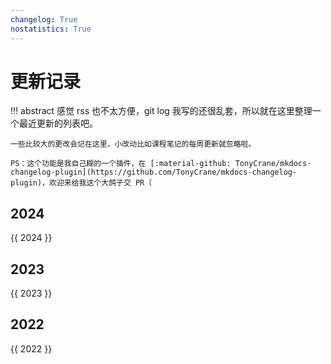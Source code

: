 ```yaml
---
changelog: True
nostatistics: True
---
```



# 更新记录

!!! abstract
    感觉 rss 也不太方便，git log 我写的还很乱套，所以就在这里整理一个最近更新的列表吧。

    一些比较大的更改会记在这里，小改动比如课程笔记的每周更新就忽略啦。

    PS：这个功能是我自己糊的一个插件，在 [:material-github: TonyCrane/mkdocs-changelog-plugin](https://github.com/TonyCrane/mkdocs-changelog-plugin)，欢迎来给我这个大鸽子交 PR（

<style>
.md-typeset h2 {
    margin-top: 0em;
}
</style>

## 2024

{{ 2024 }}

## 2023
{{ 2023 }}

## 2022
{{ 2022 }}